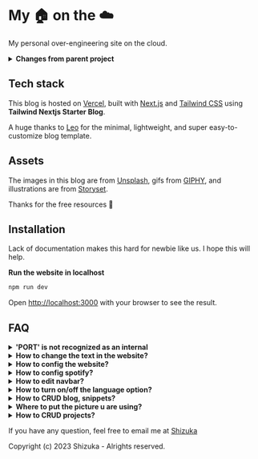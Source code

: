# My 🏠 on the ☁️

My personal over-engineering site on the cloud.

<details>
<summary><b>Changes from parent project</b></summary>
  
\+ gallery

\+ add places to your gallery category, like Indonesia, beach or something. up to you

\- snippets

\- language changer

\+ manual sitemap

\+ flag indonesia

</details>


## Tech stack

This blog is hosted on [Vercel](https://vercel.com/), built with [Next.js](https://nextjs.org/) and [Tailwind CSS](https://tailwindcss.com/) using **Tailwind Nextjs Starter Blog**.

A huge thanks to [Leo]([https://twitter.com/timlrxx](https://github.com/hta218)) for the minimal, lightweight, and super easy-to-customize blog template.

## Assets

The images in this blog are from [Unsplash](https://unsplash.com/), gifs from [GIPHY](https://giphy.com/), and illustrations are from [Storyset](https://storyset.com/).

Thanks for the free resources 🙏

## Installation
Lack of documentation makes this hard for newbie like us. I hope this will help.

**Run the website in localhost**
```bash
npm run dev
```

Open [http://localhost:3000](http://localhost:3000) with your browser to see the result.

## FAQ

<details>
<summary><b>'PORT' is not recognized as an internal</b></summary>
  
If you got this error, then
```
'PORT' is not recognized as an internal or external command, operable program or batch file.
```

Open package.json and add "set" in front of PORT
```
"start": "set PORT=3434 next-remote-watch ./data",
```
</details>

<details>
<summary><b>How to change the text in the website?</b></summary>
<br>
Open <b>public\locales\en\common.json</b>, just look at whats inside, you will know what to do.
</br>
</details>

<details>
<summary><b>How to config the website?</b></summary>
<br>
Open <b>data\siteMetadata.ts</b>b>, just look at whats inside, you will know what to do.
</br>
</details>

<details>
<summary><b>How to config spotify?</b></summary>

Open [spotify dev](https://developer.spotify.com/dashboard)

1. Login

2. Click on ‘Create an app’.

3. Pick an ‘App name’ and ‘App description’ of your choice and mark the checkboxes.

4. After creation, you see your ‘Client Id’ and you can click on ‘Show client secret` to unhide your ’Client secret’. Click your app, that u have made
   ![image](https://github.com/Shizu-ka/shizuka-profile/assets/58659139/c30f4731-37ae-4783-8392-0b98d1a29b20)
   
6. Then click settings, Voila!
   ![image](https://github.com/Shizu-ka/shizuka-profile/assets/58659139/0324803d-a55e-4a6e-95b1-d0fc3325a8a8)

8. Use your ‘Client id’ and ‘Client secret’ to retrieve a token from the Spotify API.



**How to get spotify refresh token?**

1. Get your Spotify client_id and client_secret
2. Get your access code
   Visit the following URL after replacing $CLIENT_ID, $SCOPE, and $REDIRECT_URI with the information you noted in Step 1. Make sure the $REDIRECT_URI is URL encoded.

   ```
   https://accounts.spotify.com/authorize?response_type=code&client_id=$CLIENT_ID&scope=$SCOPE&redirect_uri=$REDIRECT_URI
   ```
   It will looks like this 
   ```
   https://accounts.spotify.com/authorize?response_type=code&client_id=$CLIENT_ID&scope=user-read-currently-playing&redirect_uri=https%3A%2F%2Fshizuka.my.id%2F
   ```

   **You need to convert your website to URL Format for REDIRECT_URI, you can use this tool**
   [convert](https://www.url-encode-decode.com/)
4. Get code from the redirect URL
I was redirected to the following URL because my redirect URI was set to https://shizuka.my.id. In place of $CODE there was a very long string of characters. Copy that string and note it down for use in Step 4.
```
https://shizuka.my.id/?code=$CODE
```
4. Get the refresh token
   Running the following CURL command will result in a JSON string that contains the refresh token, in addition to other useful data. Again, either replace or export the following variables in your shell $CILENT_ID, $CLIENT_SECRET, $CODE, and $REDIRECT_URI.

   ```
   curl -d client_id=$CLIENT_ID -d client_secret=$CLIENT_SECRET -d grant_type=authorization_code -d code=$CODE -d redirect_uri=$REDIRECT_URI https://accounts.spotify.com/api/token
   ```

   The result will be a JSON string similar to the following. Take the refresh_token and save that in a safe, private place. This token will last for a very long time and can be used to generate a fresh access_token whenever it is needed.
```
   {
    "access_token": "$ACCESS_TOKEN",
    "token_type": "Bearer",
    "expires_in": 3600,
    "refresh_token": "$REFRESH_TOKEN",
    "scope": "user-read-currently-playing"
    }
```
</details>

<details>
<summary><b>How to edit navbar?</b></summary>
<br>
Open <b>data\headerNavLinks.ts</b>, just look at whats inside, you will know what to do.
</br>
</details>

<details>
<summary><b>How to turn on/off the language option?</b></summary>
<br>
Open <b>components\Header.tsx</b> line 53, just look at whats inside, you will know what to do.
</br>
</details>

<details>
<summary><b>How to CRUD blog, snippets?</b></summary>
<br>
Open <b>data\en\blog</b> and <b>data\en\snippets</b> just look at whats inside, you will know what to do.
</br>
</details>

<details>
<summary><b>Where to put the picture u are using?</b></summary>
<br>
Just put in <b>public\static\images</b>
</br>
</details>

<details>
<summary><b>How to CRUD projects?</b></summary>
<br>
Open <b>data\en\projectsData.ts</b>, just look at whats inside, you will know what to do. Same as gallery
</br>
</details>

If you have any question, feel free to email me at <a href="mailto:shizuka0@proton.me">Shizuka</a>

Copyright (c) 2023 Shizuka - Alrights reserved.
